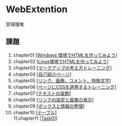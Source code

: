 # WebExtention
 宮城瑠唯  

## 課題
1. chapter01 [[Windows 環境でHTMLを作ってみよう](chapter01/ch01-firsthtml-win.html)]  
2. chapter02 [[Linux環境でHTMLを作ってみよう](chapter02/ch02-firsthtml-Linux.html)]  
3. chapter03 [[マークアップの考え方トレーニング](chapter03/ch03-markuptag1.html)]  
4. chapter04 [[自己紹介ページ](chapter04/ch04-markuptag1.html)]  
5. chapter05 [[リンク、画像、コメント、特殊文字](chapter05/ch05-markuptag2.html)]  
6. chapter06 [[ページにCSSを適用するトレーニング](chapter06/index.html)]  
7. chapter07 [[テキストの装飾](chapter07/ch07-fonsytle.html)]  
8. chapter08 [[リンクの設定と画像の表示](chapter08/ch08-linkimg.html)]  
9. chapter09 [[ボックスと情報の整理](chapter09/ch09-boxcss.html)]  
10. chapter10 [[テーブル](chapter10/ch10-table.html)]  
11.chapter11 [[Task01](Task01/index.html/style.css)]
